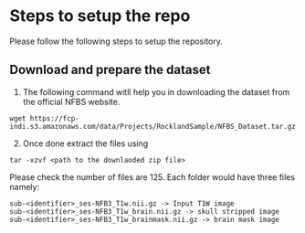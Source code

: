 # Steps to setup the repo

Please follow the following steps to setup the repository. 

## Download and prepare the dataset

1. The following command witll help you in downloading the dataset from the official NFBS website. 
```
wget https://fcp-indi.s3.amazonaws.com/data/Projects/RocklandSample/NFBS_Dataset.tar.gz
```

2. Once done extract the files using

```
tar -xzvf <path to the downlaoded zip file>
```
Please check the number of files are 125. Each folder would have three files namely:

```
sub-<identifier>_ses-NFB3_T1w.nii.gz -> Input T1W image 
sub-<identifier>_ses-NFB3_T1w_brain.nii.gz -> skull stripped image 
sub-<identifier>_ses-NFB3_T1w_brainmask.nii.gz -> brain mask image 

```

